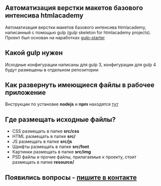 ## Автоматизация верстки макетов базового интенсива htmlacademy
Автоматизация верстки макетов базового интенсива htmlacademy, написанный с помощью gulp (gulp skeleton for htmlacademy projects). Проект был основан на наработках [gulp-starter](https://github.com/pugofka/gulp-starter)

## Какой gulp нужен

Исходные конфигурации написаны для gulp 3, конфигурации для gulp 4 будут размещены в отдельном репозитории

## Как развернуть имеющиеся файлы в рабочее приложение
Bнструкции по установке **nodejs** и **npm** находятся [тут](http://pugofka.com/blog/technology/the-prepared-starting-package-front-end-development-on-gulp/)

## Где размещать исходные файлы?
* CSS размещать в папке **src/css**
* HTML размещать в папке **src/**
* JS размещать в папке **src/js**
* Шрифты размещать в папке **src/font**
* Картинки размещать в папке **src/img**
* PSD файлы и прочие файлы, прилагаемые к проекту, стоит размещать в папке **resource/**

## Появились вопросы - [пишите в контакте](https://vk.com/maxim.durnov)

